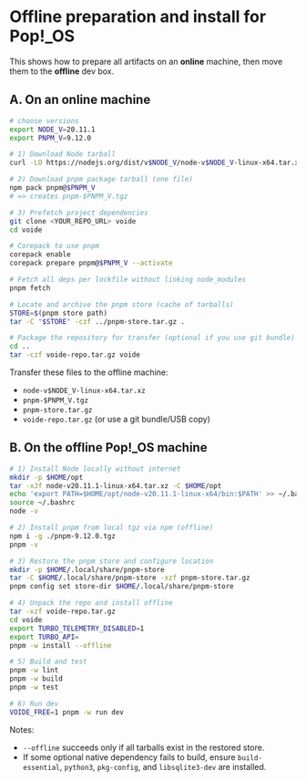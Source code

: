 # Offline preparation and install for Pop!_OS

This shows how to prepare all artifacts on an **online** machine, then move them to the **offline** dev box.

## A. On an online machine

```bash
# choose versions
export NODE_V=20.11.1
export PNPM_V=9.12.0

# 1) Download Node tarball
curl -LO https://nodejs.org/dist/v$NODE_V/node-v$NODE_V-linux-x64.tar.xz

# 2) Download pnpm package tarball (one file)
npm pack pnpm@$PNPM_V
# => creates pnpm-$PNPM_V.tgz

# 3) Prefetch project dependencies
git clone <YOUR_REPO_URL> voide
cd voide

# Corepack to use pnpm
corepack enable
corepack prepare pnpm@$PNPM_V --activate

# Fetch all deps per lockfile without linking node_modules
pnpm fetch

# Locate and archive the pnpm store (cache of tarballs)
STORE=$(pnpm store path)
tar -C "$STORE" -czf ../pnpm-store.tar.gz .

# Package the repository for transfer (optional if you use git bundle)
cd ..
tar -czf voide-repo.tar.gz voide
```

Transfer these files to the offline machine:
- `node-v$NODE_V-linux-x64.tar.xz`
- `pnpm-$PNPM_V.tgz`
- `pnpm-store.tar.gz`
- `voide-repo.tar.gz` (or use a git bundle/USB copy)
  
## B. On the offline Pop!_OS machine

```bash
# 1) Install Node locally without internet
mkdir -p $HOME/opt
tar -xJf node-v20.11.1-linux-x64.tar.xz -C $HOME/opt
echo 'export PATH=$HOME/opt/node-v20.11.1-linux-x64/bin:$PATH' >> ~/.bashrc
source ~/.bashrc
node -v

# 2) Install pnpm from local tgz via npm (offline)
npm i -g ./pnpm-9.12.0.tgz
pnpm -v

# 3) Restore the pnpm store and configure location
mkdir -p $HOME/.local/share/pnpm-store
tar -C $HOME/.local/share/pnpm-store -xzf pnpm-store.tar.gz
pnpm config set store-dir $HOME/.local/share/pnpm-store

# 4) Unpack the repo and install offline
tar -xzf voide-repo.tar.gz
cd voide
export TURBO_TELEMETRY_DISABLED=1
export TURBO_API=
pnpm -w install --offline

# 5) Build and test
pnpm -w lint
pnpm -w build
pnpm -w test

# 6) Run dev
VOIDE_FREE=1 pnpm -w run dev
```

Notes:
- `--offline` succeeds only if all tarballs exist in the restored store.
- If some optional native dependency fails to build, ensure `build-essential`, `python3`, `pkg-config`, and `libsqlite3-dev` are installed.
